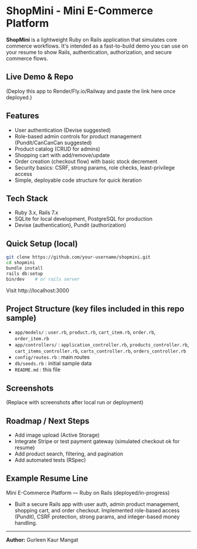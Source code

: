 # ShopMini - Mini E-Commerce Platform

**ShopMini** is a lightweight Ruby on Rails application that simulates core commerce workflows. It's intended as a fast-to-build demo you can use on your resume to show Rails, authentication, authorization, and secure commerce flows.

## Live Demo & Repo
(Deploy this app to Render/Fly.io/Railway and paste the link here once deployed.)

## Features
- User authentication (Devise suggested)
- Role-based admin controls for product management (Pundit/CanCanCan suggested)
- Product catalog (CRUD for admins)
- Shopping cart with add/remove/update
- Order creation (checkout flow) with basic stock decrement
- Security basics: CSRF, strong params, role checks, least-privilege access
- Simple, deployable code structure for quick iteration

## Tech Stack
- Ruby 3.x, Rails 7.x
- SQLite for local development, PostgreSQL for production
- Devise (authentication), Pundit (authorization)

## Quick Setup (local)
```bash
git clone https://github.com/your-username/shopmini.git
cd shopmini
bundle install
rails db:setup
bin/dev    # or rails server
```
Visit http://localhost:3000

## Project Structure (key files included in this repo sample)
- `app/models/` : `user.rb`, `product.rb`, `cart_item.rb`, `order.rb`, `order_item.rb`
- `app/controllers/` : `application_controller.rb`, `products_controller.rb`, `cart_items_controller.rb`, `carts_controller.rb`, `orders_controller.rb`
- `config/routes.rb` : main routes
- `db/seeds.rb` : initial sample data
- `README.md` : this file

## Screenshots
(Replace with screenshots after local run or deployment)

## Roadmap / Next Steps
- Add image upload (Active Storage)
- Integrate Stripe or test payment gateway (simulated checkout ok for resume)
- Add product search, filtering, and pagination
- Add automated tests (RSpec)

## Example Resume Line
Mini E-Commerce Platform — Ruby on Rails (deployed/in-progress)
- Built a secure Rails app with user auth, admin product management, shopping cart, and order checkout. Implemented role-based access (Pundit), CSRF protection, strong params, and integer-based money handling.

---
**Author:** Gurleen Kaur Mangat  
